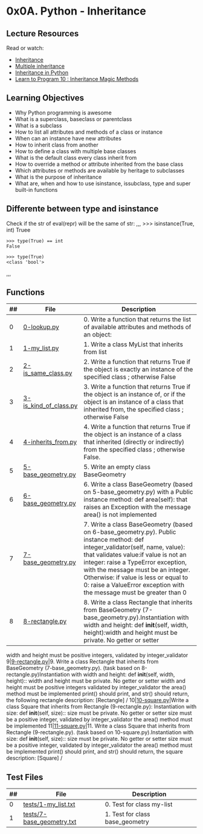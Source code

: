# 0x0A. Python - Inheritance

## Lecture Resources

Read or watch:

* [Inheritance](https://docs.python.org/3.4/tutorial/classes.html#inheritance)
* [Multiple inheritance](https://docs.python.org/3.4/tutorial/classes.html#multiple-inheritance)
* [Inheritance in Python](https://hub.packtpub.com/inheritance-python/)
* [Learn to Program 10 : Inheritance Magic Methods](https://www.youtube.com/watch?v=d8kCdLCi6Lk&ab_channel=DerekBanas)

## Learning Objectives

* Why Python programming is awesome
* What is a superclass, baseclass or parentclass
* What is a subclass
* How to list all attributes and methods of a class or instance
* When can an instance have new attributes
* How to inherit class from another
* How to define a class with multiple base classes
* What is the default class every class inherit from
* How to override a method or attribute inherited from the base class
* Which attributes or methods are available by heritage to subclasses
* What is the purpose of inheritance
* What are, when and how to use isinstance, issubclass, type and super built-in functions

## Differente between type and isinstance

Check if the str of eval(repr) will be the same of str:
,,,
    >>> isinstance(True, int)
    Truee

    >>> type(True) == int
    False

    >>> type(True)
    <class 'bool'>
,,,

## Functions

##|File|Description
---|---|---
0|[0-lookup.py](./0-lookup.py)|0. Write a function that returns the list of available attributes and methods of an object:
1|[1-my_list.py](./1-my_list.py)|1. Write a class MyList that inherits from list
2|[2-is_same_class.py](./2-is_same_class.py)|2. Write a function that returns True if the object is exactly an instance of the specified class ; otherwise False
3|[3-is_kind_of_class.py](./3-is_kind_of_class.py)|3. Write a function that returns True if the object is an instance of, or if the object is an instance of a class that inherited from, the specified class ; otherwise False
4|[4-inherits_from.py](./4-inherits_from.py)|4. Write a function that returns True if the object is an instance of a class that inherited (directly or indirectly) from the specified class ; otherwise False.
5|[5-base_geometry.py](./5-base_geometry.py)|5. Write an empty class BaseGeometry
6|[6-base_geometry.py](./6-base_geometry.py)|6. Write a class BaseGeometry (based on 5-base_geometry.py) with a Public instance method: def area(self): that raises an Exception with the message area() is not implemented
7|[7-base_geometry.py](./7-base_geometry.py)|7. Write a class BaseGeometry (based on 6-base_geometry.py). Public instance method: def integer_validator(self, name, value): that validates value:if value is not an integer: raise a TypeError exception, with the message <name> must be an integer. Otherwise: if value is less or equal to 0: raise a ValueError exception with the message <name> must be greater than 0
8|[8-rectangle.py](./8-rectangle.py)|8. Write a class Rectangle that inherits from BaseGeometry (7-base_geometry.py).Instantiation with width and height: def __init__(self, width, height):width and height must be private. No getter or setter
width and height must be positive integers, validated by integer_validator
9|[9-rectangle.py](./9-rectangle.py)|9. Write a class Rectangle that inherits from BaseGeometry (7-base_geometry.py). (task based on 8-rectangle.py)Instantiation with width and height: def __init__(self, width, height)::
width and height must be private. No getter or setter
width and height must be positive integers validated by integer_validator
the area() method must be implemented
print() should print, and str() should return, the following rectangle description: [Rectangle] <width>/<height>
10|[10-square.py](./10-square.py)|Write a class Square that inherits from Rectangle (9-rectangle.py):
Instantiation with size: def __init__(self, size)::
size must be private. No getter or setter
size must be a positive integer, validated by integer_validator
the area() method must be implemented
11|[11-square.py](./11-square.py)|11. Write a class Square that inherits from Rectangle (9-rectangle.py). (task based on 10-square.py).Instantiation with size: def __init__(self, size)::
size must be private. No getter or setter
size must be a positive integer, validated by integer_validator
the area() method must be implemented
print() should print, and str() should return, the square description: [Square] <width>/<height>

## Test Files

##|File|Description
---|---|---
0|[tests/1-my_list.txt](tests/1-my_list.txt)|0. Test for class my-list
1|[tests/7-base_geometry.txt](tests/7-base_geometry.txt)|1. Test for class base_geometry

